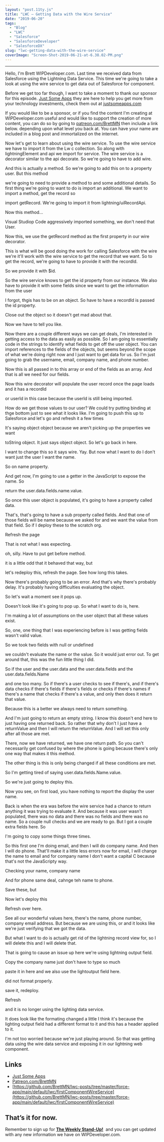 ```yaml
---
layout: "post.11ty.js"
title: "LWC – Getting Data with the Wire Service"
date: "2019-06-20"
tags: 
  - "Blog"
  - "LWC"
  - "Salesforce"
  - "SalesforceDeveloper"
  - "SalesforceDX"
slug: "lwc-getting-data-with-the-wire-service"
coverImage: "Screen-Shot-2019-06-21-at-6.38.02-PM.png"
---
```


* * *

Hello, I'm Brett WIPDeveloper.com. Last time we received data from Salesforce using the Lightning Data Service. This time we're going to take a look at using the wire service to get data out of Salesforce for component.

Before we get too far though, I want to take a moment to thank our sponsor for this episode. [Just Some Apps](https://justsomeapps.com) they are here to help you get more from your technology investments, check them out at [justsomeapps.com](https://justsomeapps.com)

If you would like to be a sponsor, or if you find the content I'm creating at WIPDeveloper.com useful and would like to support the creation of more content, you can do so by going to [patreon.com/BrettMN](https://www.patreon.com/BrettMN) then include a link below. depending upon what level you back at. You can have your name are included in a blog post and immortalized on the internet.

Now let's get to learn about using the wire service. To use the wire service we have to import it from the Lw c collection. So along with lightningElement and api we import for service. The wire service is a decorator similar to the api decorate. So we're going to have to add wire.

And this is actually a method. So we're going to add this on to a property user. But this method

we're going to need to provide a method to and some additional details. So first thing we're going to want to do is import an additional. We want to import a method, get the record so

import getRecord. We're going to import it from lightning/uiRecordApi.

Now this method…

Visual Studiop Code aggressively imported something, we don't need that User.

Now this, we use the getRecord method as the first property in our wire decorator.

This is what will be good doing the work for calling Salesforce with the wire we're it'll work with the wire service to get the record that we want. So to get the record, we're going to have to provide it with the recordId.

So we provide it with $id.

So the wire service knows to get the id property from our instance. We also have to provide it with some fields since we want to get the information from the user

I forgot, thgis has to be on an object. So have to have a recordId is passed the id property.

Close out the object so it doesn't get mad about that.

Now we have to tell you like.

Now there are a couple different ways we can get deals, I'm interested in getting access to the data as easily as possible. So I am going to essentially code in the strings to identify what fields to get off the user object. You can import references to the fields of the objects, but seems beyond the scope of what we're doing right now and I just want to get data for us. So I'm just going to grab the username, email, company name, and phone number.

Now this is all passed in to this array or end of the fields as an array. And that is all we need for our fields.

Now this wire decorator will populate the user record once the page loads and it has a recordId

or userId in this case because the userId is still being imported.

How do we get those values to our user? We could try putting binding at thge bottom just to see what it looks like. I'm going to push this up to Salesforce and let's go and refresh it a few times

It's saying object object because we aren't picking up the properties we want

toString object. It just says object object. So let's go back in here.

I want to change this so it says wire. Yay. But now what I want to do I don't want just the user I want the name.

So on name property.

And get now, I'm going to use a getter in the JavaScript to expose the name. So

return the user.data.fields.name.value.

So once this user object is populated, it's going to have a property called data.

That's, that's going to have a sub property called fields. And that one of those fields will be name because we asked for and we want the value from that field. So if I deploy these to the scratch org.

Refresh the page

That is not what I was expecting.

oh, silly. Have to put get before method.

it is a little odd that it behaved that way, but

let's redeploy this, refresh the page. See how long this takes.

Now there's probably going to be an error. And that's why there's probably delay. It's probably having difficulties evaluating the object.

So let's wait a moment see it pops up.

Doesn't look like it's going to pop up. So what I want to do is, here.

I'm making a lot of assumptions on the user object that all these values exist.

So, one, one thing that I was experiencing before is I was getting fields wasn't valid value.

So we took two fields with null or undefined

we couldn't evaluate the name or the value. So it would just error out. To get around that, this was the fun little thing I did.

So if the user and the user.data and the user.data.fields and the user.data.fields.Name

and one too many. So if there's a user checks to see if there's, and if there's data checks if there's fields if there's fields or checks if there's names if there's a name that checks if there's a value, and only then does it return that value.

Because this is a better we always need to return something.

And I'm just going to return an empty string. I know this doesn't end here to just having one returned back. So rather that why don't I just have a returnValue and then I will return the returnValue. And I will set this only after all those are met.

There, now we have returned, we have one return path. So you can't necessarily get confused by where the phone is going because there's only one way that makes it this method.

The other thing is this is only being changed if all these conditions are met.

So I'm getting tired of saying user.data.fields.Name.value.

So we're just going to deploy this.

Now you see, on first load, you have nothing to report the display the user name.

Back is when the era was before the wire service had a chance to return anything it was trying to evaluate it. And because it was user wasn't populated, there was no data and there was no fields and there was no name. So a couple null checks and we are ready to go. But I got a couple extra fields here. So

I'm going to copy some things three times.

So this first one I'm doing email, and then I will do company name. And then I will do phone. That'll make it a little less errors now for email, I will change the name to email and for company name I don't want a capital C because that's not the JavaScripty way.

Checking your name, company name

And for phone same deal, cahnge teh name to phone.

Save these, but

Now let's deploy this

Refresh over here.

See all our wonderful values here, there's the name, phone number, company email address. But because we are using this, or and it looks like we're just verifying that we got the data.

But what I want to do is actually get rid of the lightning record view for, so I will delete this and I will delete that.

That is going to cause an issue up here we're using lightning output field.

Copy the company name just don't have to type so much

paste it in here and we also use the lightoutput field here.

did not format properly.

save it, redeploy.

Refresh

and it is no longer using the lighting data service.

It does look like the formating changed a little I think it's because the lighting output field had a different format to it and this has a header applied to it.

I'm not too worried because we're just playing around. So that was getting data using the wire data service and exposing it in our lightning web component.

## Links

- [Just Some Apps](https://justsomeapps.com/)
- [Patreon.com/BrettMN](https://www.patreon.com/BrettMN)
- [https://github.com/BrettMN/lwc-posts/tree/master/force-app/main/default/lwc/firstComponentWireService](https://github.com/BrettMN/lwc-posts/tree/master/force-app/main/default/lwc/firstComponentWireService)

## That’s it for now.

Remember to sign up for **[The Weekly Stand-Up!](https://wipdeveloper.wpcomstaging.com/newsletter/)**  and you can get updated with any new information we have on WIPDeveloper.com.
